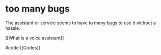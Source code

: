 # too many bugs
The assistant or service seems to have to many bugs to use it without a hassle.

[[What is a voice assistant]]

#code [[Codes]]